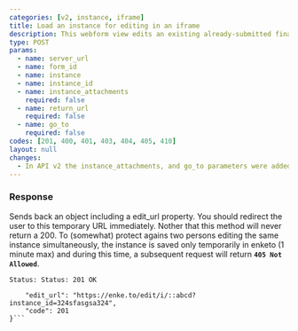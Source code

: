 ```yaml
---
categories: [v2, instance, iframe]
title: Load an instance for editing in an iframe
description: This webform view edits an existing already-submitted finalized record.
type: POST
params: 
  - name: server_url 
  - name: form_id
  - name: instance
  - name: instance_id
  - name: instance_attachments
    required: false
  - name: return_url
    required: false
  - name: go_to
    required: false
codes: [201, 400, 401, 403, 404, 405, 410]
layout: null
changes: 
  - In API v2 the instance_attachments, and go_to parameters were added.
---
```


### Response

Sends back an object including a edit_url property. You should redirect the user to this temporary URL immediately. Nother that this method will never return a 200. To (somewhat) protect agains two persons editing the same instance simultaneously, the instance is saved only temporarily in enketo (1 minute max) and during this time, a subsequent request will return **`405 Not Allowed`**.

```Status: Status: 201 OK```
```{
    "edit_url": "https://enke.to/edit/i/::abcd?instance_id=324sfasgsa324",
    "code": 201
}```
